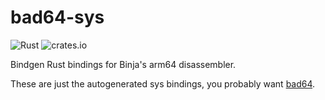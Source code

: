 # bad64-sys

![Rust](https://github.com/yrp604/bad64-sys/workflows/Rust/badge.svg) ![crates.io](https://img.shields.io/crates/v/bad64-sys.svg)

Bindgen Rust bindings for Binja's arm64 disassembler.

These are just the autogenerated sys bindings, you probably want
[bad64](http://github.com/yrp604/bad64).
